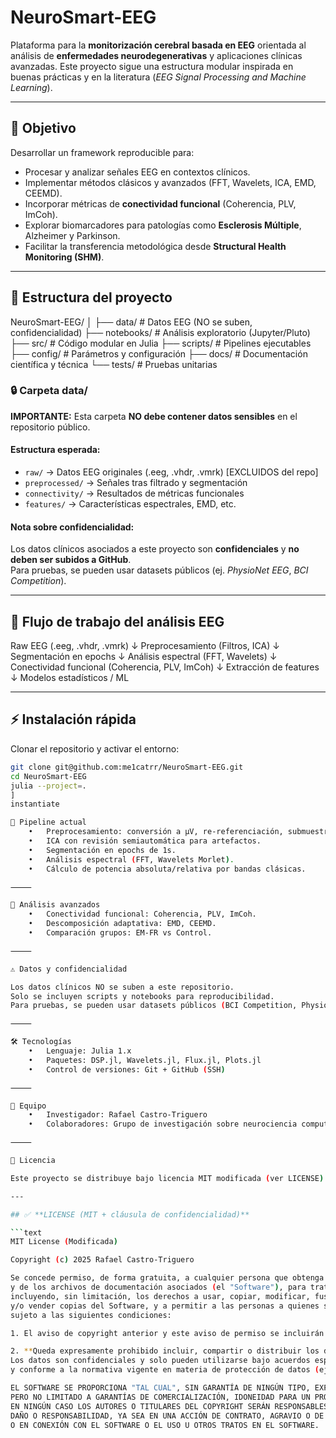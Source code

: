 # NeuroSmart-EEG

Plataforma para la **monitorización cerebral basada en EEG** orientada al análisis de **enfermedades neurodegenerativas** y aplicaciones clínicas avanzadas. Este proyecto sigue una estructura modular inspirada en buenas prácticas y en la literatura (*EEG Signal Processing and Machine Learning*).

---

## 🎯 Objetivo
Desarrollar un framework reproducible para:
- Procesar y analizar señales EEG en contextos clínicos.
- Implementar métodos clásicos y avanzados (FFT, Wavelets, ICA, EMD, CEEMD).
- Incorporar métricas de **conectividad funcional** (Coherencia, PLV, ImCoh).
- Explorar biomarcadores para patologías como **Esclerosis Múltiple**, Alzheimer y Parkinson.
- Facilitar la transferencia metodológica desde **Structural Health Monitoring (SHM)**.

---

## 📂 Estructura del proyecto

NeuroSmart-EEG/
│
├── data/           # Datos EEG (NO se suben, confidencialidad)
├── notebooks/      # Análisis exploratorio (Jupyter/Pluto)
├── src/            # Código modular en Julia
├── scripts/        # Pipelines ejecutables
├── config/         # Parámetros y configuración
├── docs/           # Documentación científica y técnica
└── tests/          # Pruebas unitarias

### 🔒 **Carpeta data/**

**IMPORTANTE:** Esta carpeta **NO debe contener datos sensibles** en el repositorio público.

#### Estructura esperada:

- `raw/` → Datos EEG originales (.eeg, .vhdr, .vmrk) [EXCLUIDOS del repo]
- `preprocessed/` → Señales tras filtrado y segmentación
- `connectivity/` → Resultados de métricas funcionales
- `features/` → Características espectrales, EMD, etc.

#### Nota sobre confidencialidad:

Los datos clínicos asociados a este proyecto son **confidenciales** y **no deben ser subidos a GitHub**.  
Para pruebas, se pueden usar datasets públicos (ej. *PhysioNet EEG*, *BCI Competition*).

---

## 🔄 Flujo de trabajo del análisis EEG

Raw EEG (.eeg, .vhdr, .vmrk)
↓
Preprocesamiento (Filtros, ICA)
↓
Segmentación en epochs
↓
Análisis espectral (FFT, Wavelets)
↓
Conectividad funcional (Coherencia, PLV, ImCoh)
↓
Extracción de features
↓
Modelos estadísticos / ML

---

## ⚡ Instalación rápida

Clonar el repositorio y activar el entorno:
```bash
git clone git@github.com:me1catrr/NeuroSmart-EEG.git
cd NeuroSmart-EEG
julia --project=.
]
instantiate

🚀 Pipeline actual
	•	Preprocesamiento: conversión a µV, re-referenciación, submuestreo, filtrado IIR.
	•	ICA con revisión semiautomática para artefactos.
	•	Segmentación en epochs de 1s.
	•	Análisis espectral (FFT, Wavelets Morlet).
	•	Cálculo de potencia absoluta/relativa por bandas clásicas.

⸻

🔬 Análisis avanzados
	•	Conectividad funcional: Coherencia, PLV, ImCoh.
	•	Descomposición adaptativa: EMD, CEEMD.
	•	Comparación grupos: EM-FR vs Control.

⸻

⚠️ Datos y confidencialidad

Los datos clínicos NO se suben a este repositorio.
Solo se incluyen scripts y notebooks para reproducibilidad.
Para pruebas, se pueden usar datasets públicos (BCI Competition, PhysioNet EEG).

⸻

🛠 Tecnologías
	•	Lenguaje: Julia 1.x
	•	Paquetes: DSP.jl, Wavelets.jl, Flux.jl, Plots.jl
	•	Control de versiones: Git + GitHub (SSH)

⸻

👥 Equipo
	•	Investigador: Rafael Castro-Triguero
	•	Colaboradores: Grupo de investigación sobre neurociencia computacional y SHM.

⸻

📜 Licencia

Este proyecto se distribuye bajo licencia MIT modificada (ver LICENSE).

---

## ✅ **LICENSE (MIT + cláusula de confidencialidad)**

```text
MIT License (Modificada)

Copyright (c) 2025 Rafael Castro-Triguero

Se concede permiso, de forma gratuita, a cualquier persona que obtenga una copia de este software 
y de los archivos de documentación asociados (el "Software"), para tratar el Software sin restricción, 
incluyendo, sin limitación, los derechos a usar, copiar, modificar, fusionar, publicar, distribuir, sublicenciar 
y/o vender copias del Software, y a permitir a las personas a quienes se les proporcione el Software que lo hagan, 
sujeto a las siguientes condiciones:

1. El aviso de copyright anterior y este aviso de permiso se incluirán en todas las copias o partes sustanciales del Software.

2. **Queda expresamente prohibido incluir, compartir o distribuir los datos clínicos asociados a este proyecto**. 
Los datos son confidenciales y solo pueden utilizarse bajo acuerdos específicos con los propietarios legales 
y conforme a la normativa vigente en materia de protección de datos (ej. GDPR).

EL SOFTWARE SE PROPORCIONA "TAL CUAL", SIN GARANTÍA DE NINGÚN TIPO, EXPRESA O IMPLÍCITA, INCLUYENDO 
PERO NO LIMITADO A GARANTÍAS DE COMERCIALIZACIÓN, IDONEIDAD PARA UN PROPÓSITO PARTICULAR Y NO INFRACCIÓN. 
EN NINGÚN CASO LOS AUTORES O TITULARES DEL COPYRIGHT SERÁN RESPONSABLES DE NINGUNA RECLAMACIÓN, 
DAÑO O RESPONSABILIDAD, YA SEA EN UNA ACCIÓN DE CONTRATO, AGRAVIO O DE OTRO MODO, DERIVADA DE, FUERA DE 
O EN CONEXIÓN CON EL SOFTWARE O EL USO U OTROS TRATOS EN EL SOFTWARE.
